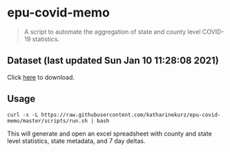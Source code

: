 # epu-covid-memo

> A script to automate the aggregation of state and county level COVID-19 statistics.

<!-- tmpl start -->

## Dataset (last updated Sun Jan 10 11:28:08 2021)

Click [here](https://covid-artifacts.s3.amazonaws.com/records/2021-1-10-11287-covid_artifact.xls) to download.

<!-- tmpl end -->

## Usage

```
curl -s -L https://raw.githubusercontent.com/katharinekurz/epu-covid-memo/master/scripts/run.sh | bash
```

This will generate and open an excel spreadsheet with county and state level statistics, state metadata, and 7 day deltas.
